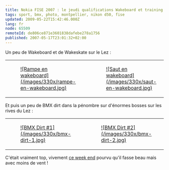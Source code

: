 ```yaml
---
title: Nokia FISE 2007 : le jeudi qualifications Wakeboard et training BMX dirt
tags: sport, bmx, photo, montpellier, nikon d50, fise
updated: 2009-05-22T15:42:46.000Z
lang: fr
node: 65509
remoteId: de806ce871e3601838dafebe278a1756
published: 2007-05-17T23:01:32+02:00
---
```


Un peu de Wakeboard et de Wakeskate sur le Lez :

<table class="table-centre"><tr><td><figure class="object-center"><a href="/images/rampe-en-wakeboard.jpg">![Rampe en wakeboard](/images/330x/rampe-en-wakeboard.jpg)
</a></figure></td>
<td><figure class="object-center"><a href="/images/saut-en-wakeboard.jpg">![Saut en wakeboard](/images/330x/saut-en-wakeboard.jpg)
</a></figure></td>
</tr>

</table>

Et puis un peu de BMX dirt dans la pénombre sur d'énormes bosses sur les rives du Lez :

<table class="table-centre"><tr><td><figure class="object-center"><a href="/images/bmx-dirt-1.jpg">![BMX Dirt #1](/images/330x/bmx-dirt-1.jpg)
</a></figure></td>
<td><figure class="object-center"><a href="/images/bmx-dirt-2.jpg">![BMX Dirt #2](/images/330x/bmx-dirt-2.jpg)
</a></figure></td>
</tr>

</table>

C'était vraiment top, vivement [ce week end](http://www.nokiafise.com/programme.php) pourvu qu'il fasse beau mais avec moins de vent !

